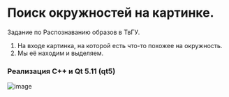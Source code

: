 # Поиск окружностей на картинке.

Задание по Распознаванию образов в ТвГУ.

1. На входе картинка, на которой есть что-то похожее на окружность.
2. Мы её находим и выделяем.

### Реализация C++ и Qt 5.11 (qt5)
![image](https://github.com/andreyka-konareyka/SearchCircle/assets/74678430/9a35dedd-97db-45b2-b12a-1a6c3e9135cc)
